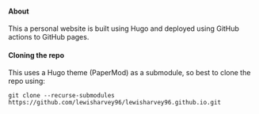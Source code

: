 #### About
This a personal website is built using Hugo and deployed using GitHub actions to GitHub pages.

#### Cloning the repo
This uses a Hugo theme (PaperMod) as a submodule, so best to clone the repo using:
```
git clone --recurse-submodules https://github.com/lewisharvey96/lewisharvey96.github.io.git
```
